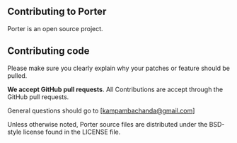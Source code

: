 ## Contributing to Porter

Porter is an open source project.

## Contributing code
Please make sure you clearly explain why your patches or feature should be pulled.

**We accept GitHub pull requests**.
All Contributions are accept through the GitHub pull requests.


General questions should go to [kampambachanda@gmail.com]

Unless otherwise noted, Porter source files are distributed under
the BSD-style license found in the LICENSE file.
